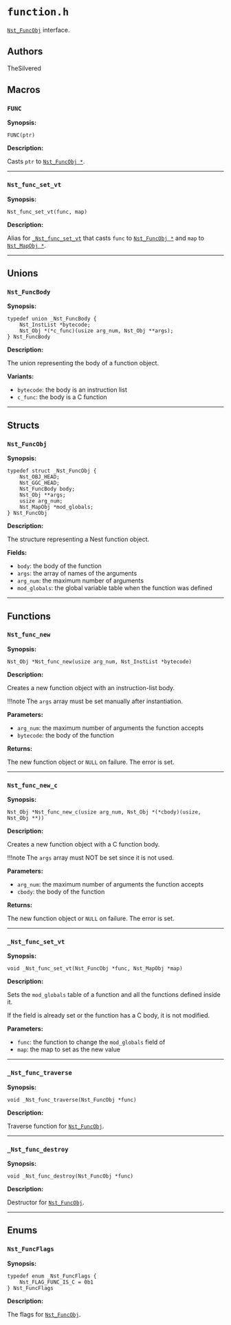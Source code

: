 # `function.h`

[`Nst_FuncObj`](c_api-function.md#nst_funcobj) interface.

## Authors

TheSilvered

## Macros

### `FUNC`

**Synopsis:**

```better-c
FUNC(ptr)
```

**Description:**

Casts `ptr` to [`Nst_FuncObj *`](c_api-function.md#nst_funcobj).

---

### `Nst_func_set_vt`

**Synopsis:**

```better-c
Nst_func_set_vt(func, map)
```

**Description:**

Alias for [`_Nst_func_set_vt`](c_api-function.md#_nst_func_set_vt) that casts
`func` to [`Nst_FuncObj *`](c_api-function.md#nst_funcobj) and `map` to
[`Nst_MapObj *`](c_api-map.md#nst_mapobj).

---

## Unions

### `Nst_FuncBody`

**Synopsis:**

```better-c
typedef union _Nst_FuncBody {
    Nst_InstList *bytecode;
    Nst_Obj *(*c_func)(usize arg_num, Nst_Obj **args);
} Nst_FuncBody
```

**Description:**

The union representing the body of a function object.

**Variants:**

- `bytecode`: the body is an instruction list
- `c_func`: the body is a C function

---

## Structs

### `Nst_FuncObj`

**Synopsis:**

```better-c
typedef struct _Nst_FuncObj {
    Nst_OBJ_HEAD;
    Nst_GGC_HEAD;
    Nst_FuncBody body;
    Nst_Obj **args;
    usize arg_num;
    Nst_MapObj *mod_globals;
} Nst_FuncObj
```

**Description:**

The structure representing a Nest function object.

**Fields:**

- `body`: the body of the function
- `args`: the array of names of the arguments
- `arg_num`: the maximum number of arguments
- `mod_globals`: the global variable table when the function was defined

---

## Functions

### `Nst_func_new`

**Synopsis:**

```better-c
Nst_Obj *Nst_func_new(usize arg_num, Nst_InstList *bytecode)
```

**Description:**

Creates a new function object with an instruction-list body.

!!!note
    The `args` array must be set manually after instantiation.

**Parameters:**

- `arg_num`: the maximum number of arguments the function accepts
- `bytecode`: the body of the function

**Returns:**

The new function object or `NULL` on failure. The error is set.

---

### `Nst_func_new_c`

**Synopsis:**

```better-c
Nst_Obj *Nst_func_new_c(usize arg_num, Nst_Obj *(*cbody)(usize, Nst_Obj **))
```

**Description:**

Creates a new function object with a C function body.

!!!note
    The `args` array must NOT be set since it is not used.

**Parameters:**

- `arg_num`: the maximum number of arguments the function accepts
- `cbody`: the body of the function

**Returns:**

The new function object or `NULL` on failure. The error is set.

---

### `_Nst_func_set_vt`

**Synopsis:**

```better-c
void _Nst_func_set_vt(Nst_FuncObj *func, Nst_MapObj *map)
```

**Description:**

Sets the `mod_globals` table of a function and all the functions defined inside
it.

If the field is already set or the function has a C body, it is not modified.

**Parameters:**

- `func`: the function to change the `mod_globals` field of
- `map`: the map to set as the new value

---

### `_Nst_func_traverse`

**Synopsis:**

```better-c
void _Nst_func_traverse(Nst_FuncObj *func)
```

**Description:**

Traverse function for [`Nst_FuncObj`](c_api-function.md#nst_funcobj).

---

### `_Nst_func_destroy`

**Synopsis:**

```better-c
void _Nst_func_destroy(Nst_FuncObj *func)
```

**Description:**

Destructor for [`Nst_FuncObj`](c_api-function.md#nst_funcobj).

---

## Enums

### `Nst_FuncFlags`

**Synopsis:**

```better-c
typedef enum _Nst_FuncFlags {
    Nst_FLAG_FUNC_IS_C = 0b1
} Nst_FuncFlags
```

**Description:**

The flags for [`Nst_FuncObj`](c_api-function.md#nst_funcobj).

